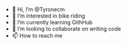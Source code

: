 - 👋 Hi, I’m @Tyronecm
- 👀 I’m interested in bike riding
- 🌱 I’m currently learning GithHub
- 💞️ I’m looking to collaborate on writing code
- 📫 How to reach me

<!---
Tyronecm/Tyronecm is a ✨ special ✨ repository because its `README.md` (this file) appears on your GitHub profile.
You can click the Preview link to take a look at your changes.
--->
